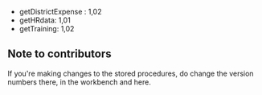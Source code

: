 - getDistrictExpense : 1,02
- getHRdata: 1,01
- getTraining: 1,02


## Note to contributors  
If you're making changes to the stored procedures, do change the version numbers there, in the workbench and here.